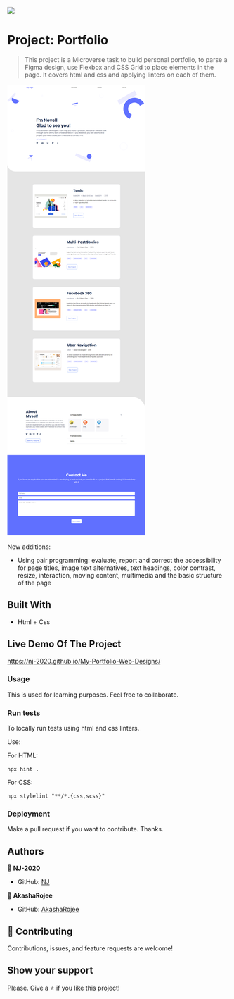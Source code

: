 ![](https://img.shields.io/badge/Microverse-blueviolet)

# Project: Portfolio

> This project is a Microverse task to build personal portfolio, to parse a Figma design, use Flexbox and CSS Grid to place elements in the page.  It covers html and css and applying linters on each of them.

![screenshot](screenshot.png)

New additions:

* Using pair programming: evaluate, report and correct the accessibility for page titles, image text alternatives, text headings, color contrast, resize, interaction, moving content, multimedia and the basic structure of the page

## Built With

- Html + Css

## Live Demo Of The Project

https://nj-2020.github.io/My-Portfolio-Web-Designs/

### Usage

This is used for learning purposes. Feel free to collaborate.

### Run tests

To locally run tests using html and css linters.

Use:

For HTML:
```
npx hint .
```

For CSS:
```
npx stylelint "**/*.{css,scss}" 
```
### Deployment

Make a pull request if you want to contribute. Thanks.

## Authors

👤 **NJ-2020**

- GitHub: [NJ](https://github.com/NJ-2020)

👤 **AkashaRojee**

- GitHub: [AkashaRojee](https://github.com/AkashaRojee)

## 🤝 Contributing

Contributions, issues, and feature requests are welcome!

## Show your support

Please. Give a ⭐️ if you like this project!
